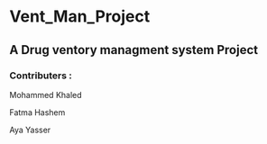 # Vent_Man_Project
## A Drug ventory managment system Project  
### Contributers :

Mohammed Khaled 

Fatma Hashem

Aya Yasser

